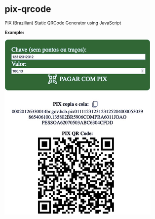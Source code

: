 # pix-qrcode
PIX (Brazilian) Static QRCode Generator using JavaScript

**Example:**

![Print Screen:](print.jpg)
